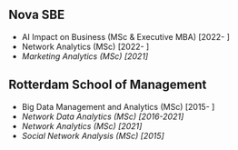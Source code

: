 ## Nova SBE

<!-- - Business Analytics (Executive Masters) -->
- AI Impact on Business (MSc & Executive MBA) [2022- ]
- Network Analytics (MSc) [2022- ]
- _Marketing Analytics (MSc) [2021]_

## Rotterdam School of Management

- Big Data Management and Analytics (MSc) [2015- ]
- _Network Data Analytics (MSc) [2016-2021]_
- _Network Analytics (MSc) [2021]_
- _Social Network Analysis (MSc) [2015]_
